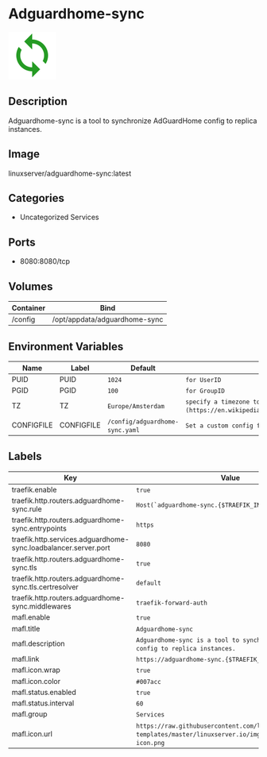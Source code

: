 # Adguardhome-sync

![Logo](images/Adguardhomesync.png)

## Description
Adguardhome\-sync is a tool to synchronize AdGuardHome config to replica instances.

## Image
linuxserver/adguardhome-sync:latest

## Categories
- Uncategorized Services

## Ports
- 8080:8080/tcp

## Volumes
| Container | Bind |
|-----------|------|
| /config | /opt/appdata/adguardhome-sync |

## Environment Variables
| Name | Label | Default | Description |
|------|-------|---------|-------------|
| PUID | PUID | ```1024``` | ```for UserID``` |
| PGID | PGID | ```100``` | ```for GroupID``` |
| TZ | TZ | ```Europe/Amsterdam``` | ```specify a timezone to use, see this [list](https://en.wikipedia.org/wiki/List_of_tz_database_time_zones#List).``` |
| CONFIGFILE | CONFIGFILE | ```/config/adguardhome-sync.yaml``` | ```Set a custom config file.``` |

## Labels
| Key | Value |
|-----|-------|
| traefik.enable | ```true``` |
| traefik.http.routers.adguardhome-sync.rule | ```Host(`adguardhome-sync.{$TRAEFIK_INGRESS_DOMAIN}`)``` |
| traefik.http.routers.adguardhome-sync.entrypoints | ```https``` |
| traefik.http.services.adguardhome-sync.loadbalancer.server.port | ```8080``` |
| traefik.http.routers.adguardhome-sync.tls | ```true``` |
| traefik.http.routers.adguardhome-sync.tls.certresolver | ```default``` |
| traefik.http.routers.adguardhome-sync.middlewares | ```traefik-forward-auth``` |
| mafl.enable | ```true``` |
| mafl.title | ```Adguardhome-sync``` |
| mafl.description | ```Adguardhome-sync is a tool to synchronize AdGuardHome config to replica instances.``` |
| mafl.link | ```https://adguardhome-sync.{$TRAEFIK_INGRESS_DOMAIN}``` |
| mafl.icon.wrap | ```true``` |
| mafl.icon.color | ```#007acc``` |
| mafl.status.enabled | ```true``` |
| mafl.status.interval | ```60``` |
| mafl.group | ```Services``` |
| mafl.icon.url | ```https://raw.githubusercontent.com/linuxserver/docker-templates/master/linuxserver.io/img/adguardhomesync-icon.png``` |

